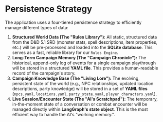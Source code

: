 # Persistence Strategy

The application uses a four-tiered persistence strategy to efficiently manage different types of data:

1. **Structured World Data (The "Rules Library"):** All static, structured data from the D&D 5.1 SRD (monster stats, spell descriptions, item properties, etc.) will be pre-processed and loaded into the **SQLite database**. This serves as a fast, reliable library for our `Rules Engine`.
2. **Long-Term Campaign Memory (The "Campaign Chronicle"):** The historical, append-only log of events for a single campaign playthrough will be stored in a structured **YAML file**. This provides a human-readable record of the campaign's story.
3. **Campaign Knowledge Base (The "Living Lore"):** The evolving, persistent state of the world (e.g., NPC relationships, updated location descriptions, party knowledge) will be stored in a set of **YAML files** (`npcs.yaml`, `locations.yaml`, `party_state.yaml`, `player_characters.yaml`).
4. **Live Session/Encounter State (The "AI's Scratchpad"):** The temporary, in-the-moment state of a conversation or combat encounter will be managed directly within **LangGraph's state object**. This is the most efficient way to handle the AI's "working memory.".